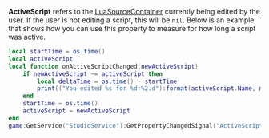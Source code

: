 **ActiveScript** refers to the [LuaSourceContainer](https://developer.roblox.com/en-us/api-reference/class/LuaSourceContainer) currently being edited by the user. If the user is not editing a script, this will be `nil`. Below is an example that shows how you can use this property to measure for how long a script was active.

```lua
local startTime = os.time()
local activeScript
local function onActiveScriptChanged(newActiveScript)
	if newActiveScript ~= activeScript then
		local deltaTime = os.time() - startTime
		print(("You edited %s for %d:%2.d"):format(activeScript.Name, math.floor(deltaTime / 60), deltaTime % 60))
	end
	startTime = os.time()
	activeScript = newActiveScript
end
game:GetService("StudioService"):GetPropertyChangedSignal("ActiveScript"):Connect(onActiveScriptChanged)
```